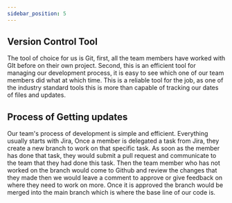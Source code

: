 ```yaml
---
sidebar_position: 5
---
```


## Version Control Tool 
  The tool of choice for us is Git, first, all the team members have worked with GIt before on their own project. Second, this is an efficient tool for managing our development process, it is easy to see which one of our team members did what at which time. This is a reliable tool for the job, as one of the industry standard tools this is more than capable of tracking our dates of files and updates. 

## Process of Getting updates
  Our team's process of development is simple and efficient. Everything usually starts with Jira, Once a member is delegated a task from Jira, they create a new branch to work on that specific task. As soon as the member has done that task, they would submit a pull request and communicate to the team that they had done this task. Then the team member who has not worked on the branch would come to Github and review the changes that they made then we would leave a comment to approve or give feedback on where they need to work on more. Once it is approved the branch would be merged into the main branch which is where the base line of our code is.
